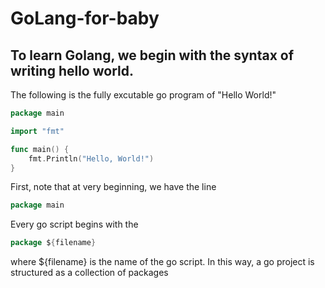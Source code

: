 # GoLang-for-baby

## To learn Golang, we begin with the syntax of writing hello world.

The following is the fully excutable go program of "Hello World!"

```go
package main

import "fmt"

func main() {
    fmt.Println("Hello, World!")
}
```
First, note that at very beginning, we have the line 
```go
package main
```
Every go script begins with the 
```go
package ${filename}
```
where ${filename} is the name of the go script. In this way, a go project is structured as a collection of packages


